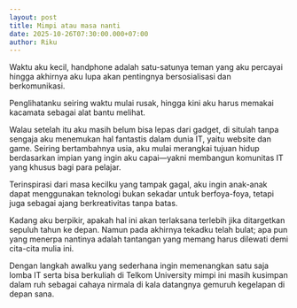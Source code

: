 ```yaml
---
layout: post
title: Mimpi atau masa nanti
date: 2025-10-26T07:30:00.000+07:00
author: Riku
---
```

Waktu aku kecil, handphone adalah satu-satunya teman yang aku percayai hingga akhirnya aku lupa akan pentingnya bersosialisasi dan berkomunikasi.
<!--more-->
Penglihatanku seiring waktu mulai rusak, hingga kini aku harus memakai kacamata sebagai alat bantu melihat. <br>

Walau setelah itu aku masih belum bisa lepas dari gadget, di situlah tanpa sengaja aku menemukan hal fantastis dalam dunia IT, yaitu website dan game. Seiring bertambahnya usia, aku mulai merangkai tujuan hidup berdasarkan impian yang ingin aku capai—yakni membangun komunitas IT  yang khusus bagi para pelajar. <br>

Terinspirasi dari masa kecilku yang tampak gagal, aku ingin anak-anak dapat menggunakan teknologi bukan sekadar untuk berfoya-foya, tetapi juga sebagai ajang berkreativitas tanpa batas. <br>

Kadang aku berpikir, apakah hal ini akan terlaksana terlebih jika ditargetkan sepuluh tahun ke depan. Namun pada akhirnya tekadku telah bulat; apa pun yang menerpa nantinya adalah tantangan yang memang harus dilewati demi cita-cita mulia ini. <br>

Dengan langkah awalku yang sederhana ingin memenangkan satu saja lomba IT serta bisa berkuliah di Telkom University mimpi ini masih kusimpan dalam ruh sebagai cahaya nirmala di kala datangnya gemuruh kegelapan di depan sana.
